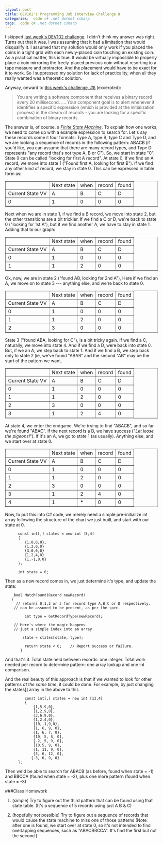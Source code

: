 ```yaml
---
layout: post
title: DEV102's Programming Job Interview Challenge 8
categories:  code c# .net dotnet csharp
tags:  code c# .net dotnet csharp
---
```


I skipped [last week's DEV102 challenge](http://www.dev102.com/net/a-programming-job-interview-challenge-7-coins-of-the-round-table/).   I didn't think my answer was right.  Turns out that it was. I was assuming that it had a limitation that would disqualify it.  I assumed that my solution would only work if you placed the coins in a tight grid with each newly-placed coin touching an existing coin.  As a practical matter, this is true.  It would be virtually impossible to properly place a coin mirroring the freely-placed previous coin without resorting to a tape measure and protractor.  And the placement would have to be exact for it to work.  So I suppressed my solution for lack of practicality, when all they really wanted was a theoretic solution. 

Anyway, onward to [this week's challenge, #8](http://www.dev102.com/net/a-programming-job-interview-challenge-8-a-needle-in-a-haystack/) (excerpted):

>You are writing a software component that receives a binary record every 20 millisecond. .... Your component goal is to alert whenever it identifies a specific expression (which is provided at the initialization process) in the stream of records - you are looking for a specific combination of binary records. 

The answer is, of course, a [*Finite State Machine*](http://en.wikipedia.org/wiki/Finite_State_Machine). To explain how one works, we need to come up with a example expression to search for.  Let's say these records come it four formats: Type A, type B, type C and Type D, and we are looking a sequence of records in the following pattern: ABACB (if you'd like, you can assume that there are many record types, and Type D represents "any record that's not type A, B or C").  So, we start in state "0". State 0 can be called "looking for first A record".  At state 0, if we find an A record, we move into state 1 ("Found first A, looking for first B").  If we find any other kind of record, we stay in state 0.  This can be expressed in table form as:

  <div align="center">   
   <table border="1" cellspacing="0" cellpadding="2" align="center">       <tr>         <td> </td>          <td>Next state</td>          <td>when </td>          <td>record </td>          <td>found</td>       </tr>        <tr>         <td>Current State VV</td>          <td>A</td>          <td>B</td>          <td>C</td>          <td>D</td>       </tr>        <tr>         <td>0</td>          <td>1</td>          <td>0</td>          <td>0</td>          <td>0</td>       </tr>     </table> </div> 
       
Next when we are in state 1, if we find a B record, we move into state 2, but the other transitions are a bit trickier.  If we find a C or D, we're back to state 0 ("looking for 1st A"), but if we find another A, we have to stay in state 1.  Adding that to our graph:
 
<div align="center">   <table border="1" cellspacing="0" cellpadding="2" align="center">       <tr>         <td> </td>          <td>Next state</td>          <td>when </td>          <td>record </td>          <td>found</td>       </tr>        <tr>         <td>Current State VV</td>          <td>A</td>          <td>B</td>          <td>C</td>          <td>D</td>       </tr>        <tr>         <td>0</td>          <td>1</td>          <td>0</td>          <td>0</td>          <td>0</td>       </tr>        <tr>         <td>1</td>          <td>1</td>          <td>2</td>          <td>0</td>          <td>0</td>       </tr>     </table> </div>  
   
Ok, now, we are in state 2 ("found AB, looking for 2nd A"), Here if we find an A, we move on to state 3 --- anything else, and we're back to state 0.
   
<div align="center">   <table border="1"  cellspacing="0" cellpadding="2" align="center">       <tr>         <td> </td>          <td>Next state</td>          <td>when </td>          <td>record </td>          <td>found</td>       </tr>        <tr>         <td>Current State VV</td>          <td>A</td>          <td>B</td>          <td>C</td>          <td>D</td>       </tr>        <tr>         <td>0</td>          <td>1</td>          <td>0</td>          <td>0</td>          <td>0</td>       </tr>        <tr>         <td>1</td>          <td>1</td>          <td>2</td>          <td>0</td>          <td>0</td>       </tr>        <tr>         <td>2</td>          <td>3</td>          <td>0</td>          <td>0</td>          <td>0</td>       </tr>     </table> </div>  
    
State 3 ("found ABA, looking for C"), is a bit tricky again.  If we find a C, naturally, we move into state 4. And if we find a D, were back into state 0.  But, if we an A, we step back to state 1.  And if we find a B, we step back only to state 2 (ie, we've found "ABAB" and the second "AB" may be the start of the pattern we want.
    
<div align="center">   <table border="1"  cellspacing="0" cellpadding="2" align="center">       <tr>         <td> </td>          <td>Next state</td>          <td>when </td>          <td>record </td>          <td>found</td>       </tr>        <tr>         <td>Current State VV</td>          <td>A</td>          <td>B</td>          <td>C</td>          <td>D</td>       </tr>        <tr>         <td>0</td>          <td>1</td>          <td>0</td>          <td>0</td>          <td>0</td>       </tr>        <tr>         <td>1</td>          <td>1</td>          <td>2</td>          <td>0</td>          <td>0</td>       </tr>        <tr>         <td>2</td>          <td>3</td>          <td>0</td>          <td>0</td>          <td>0</td>       </tr>        <tr>         <td>3</td>          <td>1</td>          <td>2</td>          <td>4</td>          <td>0</td>       </tr>     </table> </div>
   
At state 4, we enter the endgame.  We're trying to find "ABACB", and so far we're found "ABAC".  If the next record is a B, we have success ("*Let loose the pigeons!*").  If it's an A, we go to state 1 (as usually). Anything else, and we start over at state 0.
     
<div align="center">   <table  border="1" cellspacing="0" cellpadding="2" align="center">       <tr>         <td> </td>          <td>Next state</td>          <td>when </td>          <td>record </td>          <td>found</td>       </tr>        <tr>         <td>Current State VV</td>          <td>A</td>          <td>B</td>          <td>C</td>          <td>D</td>       </tr>        <tr>         <td>0</td>          <td>1</td>          <td>0</td>          <td>0</td>          <td>0</td>       </tr>        <tr>         <td>1</td>          <td>1</td>          <td>2</td>          <td>0</td>          <td>0</td>       </tr>        <tr>         <td>2</td>          <td>3</td>          <td>0</td>          <td>0</td>          <td>0</td>       </tr>        <tr>         <td>3</td>          <td>1</td>          <td>2</td>          <td>4</td>          <td>0</td>       </tr>        <tr>         <td>4</td>          <td>1</td>          <td><strong>*</strong></td>          <td>0</td>          <td>0</td>       </tr>     </table> </div> 
       
Now, to put this into C# code, we merely need a simple pre-initialize int array following the structure of the chart we just built, and start with our state at 0.
      

          const int[,] states = new int [5,4]
          {
             {1,0,0,0},
             {1,2,0,0}
             {3,0,0,0}
             {1,2,4,0}
             {1,-1,0,0}
          };
               
          int state = 0;
  
  Then as a new record comes in, we just determine it's type, and update the state:
  
        bool MatchFound(Record newRecord)
       {
         // returns 0,1,2 or 3 for record type A,B,C or D respectively. 
        // can be assumed to be present, as per the spec. 
        
             int type = GetRecordType(newRecord);
             
        // Here's where the magic happens
        // just a simple index into an array.
        
            state = states[state, type];
        
             return state < 0;    // Report success or failure.
           }
        
And that's it.  Total state held between records: one integer.  Total work needed per record to determine pattern: one array lookup and one int comparison. 
  
And the real beauty of this approach is that if we wanted to look for other patterns *at the same time*, it could be done. For example, by just changing the states[] array in the above to this
        
             const int[,] states = new int [13,4]
             {
                 {1,5,9,0},
                 {1,2,9,0},
                 {3,6,9,0},
                 {1,2,4,0},
                 {10,-1,9,0},
                 {1, 6, 9, 0},
                 {1, 6, 7, 0},
                 {10, 5, 8, 0},
                 {-2, 5, 9, 0},
                 {10,5, 9, 0},
                 {1, 11, 9, 0},
                 {3, 6, 12, 0},
                {-3, 6, 9, 0}
          };

Then we'd be able to search for ABACB (as before, found when state = -1) and BBCCA (found when state = -2), plus one more pattern (found when state = -3).

###Class Homework

1. (simple) Try to figure out the third pattern that can be found using that state table. (It's a sequence of 5 records using just A B &amp; C)

1. (hopefully not possible)  Try to figure out a sequence of records that would cause the state machine to miss one of those patterns (Note: after one is found, we start over at state 0, so it's not intended to find overlapping sequences, such as "ABACBBCCA".  It's find the first but not the second.)
  